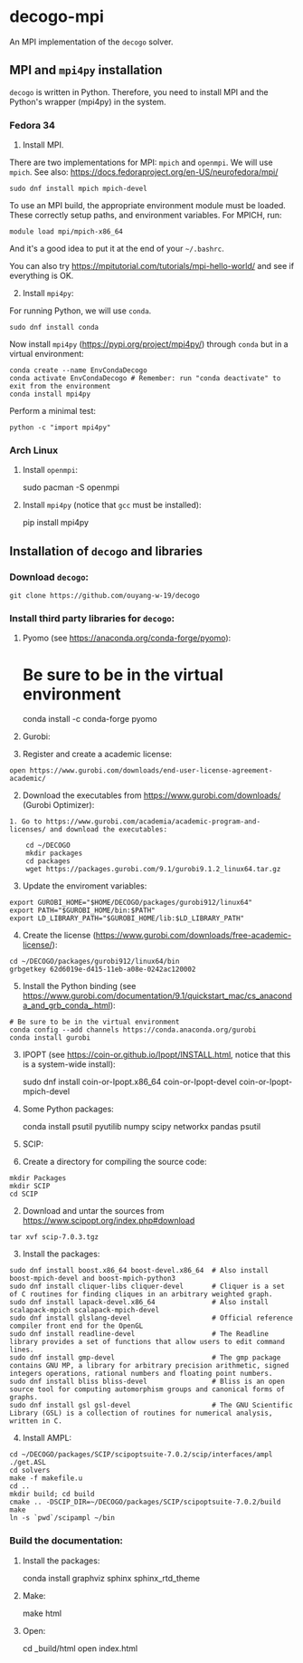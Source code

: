 # decogo-mpi

An MPI implementation of the `decogo` solver.

## MPI and `mpi4py` installation

`decogo` is written in Python. Therefore, you need to install MPI and the Python's wrapper (mpi4py) in the system.

### Fedora 34

1. Install MPI.

There are two implementations for MPI: `mpich` and `openmpi`. We will use `mpich`. See also: https://docs.fedoraproject.org/en-US/neurofedora/mpi/

	sudo dnf install mpich mpich-devel

To use an MPI build, the appropriate environment module must be loaded. These correctly setup paths, and environment variables. For MPICH, run:

	module load mpi/mpich-x86_64

And it's a good idea to put it at the end of your `~/.bashrc`.

You can also try https://mpitutorial.com/tutorials/mpi-hello-world/ and see if everything is OK.

2. Install `mpi4py`:

For running Python, we will use `conda`.

	sudo dnf install conda
	
Now install `mpi4py` (https://pypi.org/project/mpi4py/) through `conda` but in a virtual environment:

	conda create --name EnvCondaDecogo
	conda activate EnvCondaDecogo # Remember: run "conda deactivate" to exit from the environment
	conda install mpi4py
	
Perform a minimal test:

	python -c "import mpi4py"

### Arch Linux

1. Install `openmpi`:

	sudo pacman -S openmpi
	
2. Install `mpi4py` (notice that `gcc` must be installed):

	pip install mpi4py

## Installation of `decogo` and libraries

### Download `decogo`:

	git clone https://github.com/ouyang-w-19/decogo

### Install third party libraries for `decogo`:

1. Pyomo (see https://anaconda.org/conda-forge/pyomo):

	# Be sure to be in the virtual environment
	conda install -c conda-forge pyomo
		
2. Gurobi:

  1. Register and create a academic license:
  
  	open https://www.gurobi.com/downloads/end-user-license-agreement-academic/

  2. Download the executables from https://www.gurobi.com/downloads/ (Gurobi Optimizer):
  
    1. Go to https://www.gurobi.com/academia/academic-program-and-licenses/ and download the executables:
    
    	cd ~/DECOGO
    	mkdir packages
    	cd packages
    	wget https://packages.gurobi.com/9.1/gurobi9.1.2_linux64.tar.gz
    	
  3. Update the enviroment variables:
  
  	export GUROBI_HOME="$HOME/DECOGO/packages/gurobi912/linux64"
	export PATH="$GUROBI_HOME/bin:$PATH"
	export LD_LIBRARY_PATH="$GUROBI_HOME/lib:$LD_LIBRARY_PATH"

  4. Create the license (https://www.gurobi.com/downloads/free-academic-license/):
  
  	cd ~/DECOGO/packages/gurobi912/linux64/bin
  	grbgetkey 62d6019e-d415-11eb-a08e-0242ac120002

  5. Install the Python binding (see https://www.gurobi.com/documentation/9.1/quickstart_mac/cs_anaconda_and_grb_conda_.html):

	# Be sure to be in the virtual environment
	conda config --add channels https://conda.anaconda.org/gurobi
	conda install gurobi
		
3. IPOPT (see https://coin-or.github.io/Ipopt/INSTALL.html, notice that this is a system-wide install):

	sudo dnf install coin-or-Ipopt.x86_64 coin-or-Ipopt-devel coin-or-Ipopt-mpich-devel
	
4. Some Python packages:

	conda install psutil pyutilib numpy scipy networkx pandas psutil

5. SCIP:

  1. Create a directory for compiling the source code:
	
	mkdir Packages
	mkdir SCIP
	cd SCIP

  2. Download and untar the sources from https://www.scipopt.org/index.php#download
  
	tar xvf scip-7.0.3.tgz
	
  3. Install the packages:
	
	sudo dnf install boost.x86_64 boost-devel.x86_64  # Also install  boost-mpich-devel and boost-mpich-python3
	sudo dnf install cliquer-libs cliquer-devel       # Cliquer is a set of C routines for finding cliques in an arbitrary weighted graph.
	sudo dnf install lapack-devel.x86_64              # Also install scalapack-mpich scalapack-mpich-devel
	sudo dnf install glslang-devel                    # Official reference compiler front end for the OpenGL
	sudo dnf install readline-devel                   # The Readline library provides a set of functions that allow users to edit command lines.
	sudo dnf install gmp-devel                        # The gmp package contains GNU MP, a library for arbitrary precision arithmetic, signed integers operations, rational numbers and floating point numbers.
	sudo dnf install bliss bliss-devel                # Bliss is an open source tool for computing automorphism groups and canonical forms of graphs.
	sudo dnf install gsl gsl-devel                    # The GNU Scientific Library (GSL) is a collection of routines for numerical analysis, written in C.
			
  4. Install AMPL:
  
  	cd ~/DECOGO/packages/SCIP/scipoptsuite-7.0.2/scip/interfaces/ampl
  	./get.ASL
  	cd solvers
  	make -f makefile.u
  	cd ..
	mkdir build; cd build
	cmake .. -DSCIP_DIR=~/DECOGO/packages/SCIP/scipoptsuite-7.0.2/build
	make
	ln -s `pwd`/scipampl ~/bin
	
### Build the documentation:

1. Install the packages:

	conda install graphviz sphinx sphinx_rtd_theme
		
3. Make:

	make html
		
4. Open:

	cd _build/html
	open index.html

